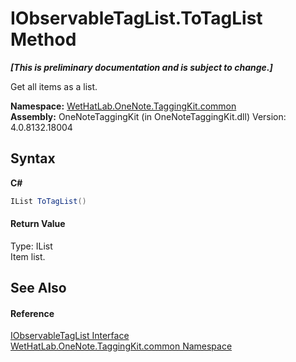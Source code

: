 # IObservableTagList.ToTagList Method 
 _**\[This is preliminary documentation and is subject to change.\]**_

Get all items as a list.

**Namespace:**&nbsp;<a href="bcdbab9c-63d1-48a4-6937-af53fb8d9a55">WetHatLab.OneNote.TaggingKit.common</a><br />**Assembly:**&nbsp;OneNoteTaggingKit (in OneNoteTaggingKit.dll) Version: 4.0.8132.18004

## Syntax

**C#**<br />
``` C#
IList ToTagList()
```


#### Return Value
Type: IList<br />Item list.

## See Also


#### Reference
<a href="fb487ff1-fbf8-ea29-6366-951b7aae835b">IObservableTagList Interface</a><br /><a href="bcdbab9c-63d1-48a4-6937-af53fb8d9a55">WetHatLab.OneNote.TaggingKit.common Namespace</a><br />